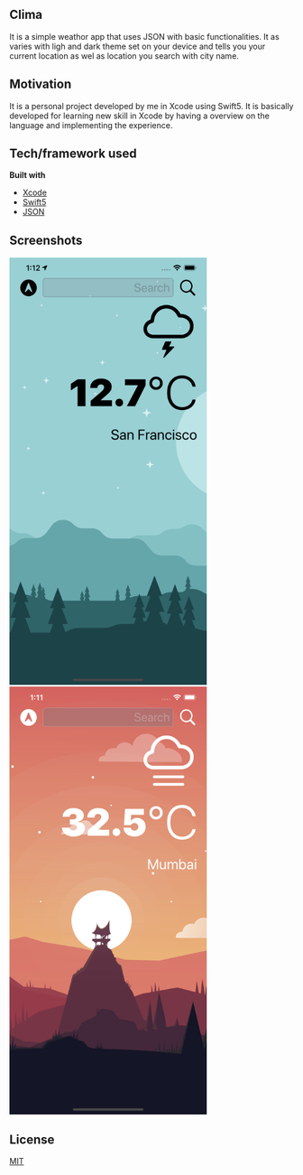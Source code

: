 ## Clima
It is a simple weathor app that uses JSON with basic functionalities. It as varies with ligh and dark theme set on your device and tells you your current location as wel as location you search with city name.

## Motivation
It is a personal project developed by me in Xcode using Swift5. It is basically developed for learning new skill in Xcode by having a overview on the language and implementing the experience.

## Tech/framework used

<b>Built with</b>
- [Xcode](https://developer.apple.com/xcode/)
- [Swift5](https://swift.org/blog/swift-5-released/)
- [JSON](https://www.json.org/json-en.html)

## Screenshots

<p><img src="screenshots/1.png" width="350" > &emsp;&emsp;
<img src="screenshots/2.png" width="350" ></p>

## License
[MIT](https://choosealicense.com/licenses/mit/)
